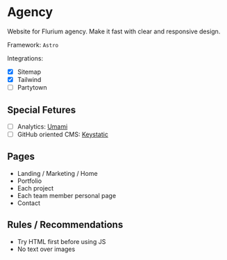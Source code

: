 # Agency

Website for Flurium agency. Make it fast with clear and responsive design.

Framework: `Astro`

Integrations:

- [x] Sitemap
- [x] Tailwind
- [ ] Partytown

## Special Fetures

- [ ] Analytics: [Umami](https://umami.is)
- [ ] GitHub oriented CMS: [Keystatic](https://docs.astro.build/en/guides/cms/keystatic)

## Pages

- Landing / Marketing / Home
- Portfolio
- Each project
- Each team member personal page
- Contact

## Rules / Recommendations

- Try HTML first before using JS
- No text over images
